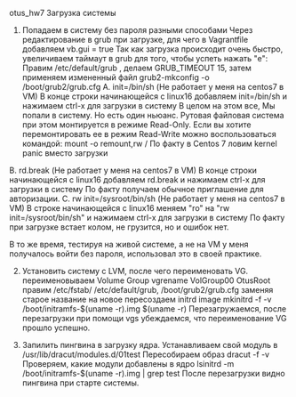 otus_hw7 Загрузка системы

1. Попадаем в систему без пароля разными способами
Через редактирование в grub при загрузке, для чего в Vagrantfile добавляем
vb.gui = true
Так как загрузка происходит очень быстро, увеличиваем таймаут в grub для того, чтобы успеть нажать "e":
Правим /etc/default/grub , делаем GRUB_TIMEOUT 15, затем применяем измененный файл
 grub2-mkconfig  -o /boot/grub2/grub.cfg
A. init=/bin/sh (Не работает у меня на centos7 в VM)
	В конце строки начинающейся с linux16 добавляем init=/bin/sh и нажимаем сtrl-x для
загрузки в систему
	В целом на этом все, Мы попали в систему. Но есть один ньюанс. Рутовая файловая
система при этом монтируется в режиме Read-Only. Если вы хотите перемонтировать ее в
режим Read-Write можно воспользоваться командой:
	mount -o remount,rw /
 По факту в Centos 7 ловим kernel panic вместо загрузки
 
B.  rd.break (Не работает у меня на centos7 в VM)
	В конце строки начинающейся с linux16 добавляем rd.break и нажимаем сtrl-x для
загрузки в систему
	По факту получаем обычное приглашение для авторизации.
C. rw init=/sysroot/bin/sh (Не работает у меня на centos7 в VM)
	В  строке начинающейся с linux16 меняем "ro" на "rw init=/sysroot/bin/sh" и нажимаем сtrl-x для
загрузки в систему
По факту при загрузке встает колом, не грузится, но и ошибок нет.

В то же время, тестируя на живой системе, а не на VM у меня получалось войти без пароля, использовал это в своей практике.

2. Установить систему с LVM, после чего переименовать VG.
переименовываем Volume Group
vgrename VolGroup00 OtusRoot
правим /etc/fstab/ /etc/default/grub, /boot/grub2/grub.cfg заменяя старое название на новое
пересоздаем initrd image mkinitrd -f -v /boot/initramfs-$(uname -r).img $(uname -r)
Перезагружаемся, после перезагрузки при помощи vgs убеждаемся, что переименование VG прошло успешно.

3. Запилить пингвина в загрузку ядра.
Устанавливаем свой модуль в  /usr/lib/dracut/modules.d/01test
Пересобираем образ dracut -f -v
Проверяем, какие модули добавлены в ядро
lsinitrd -m /boot/initramfs-$(uname -r).img | grep test
После перезагрузки видно пингвина при старте системы.
